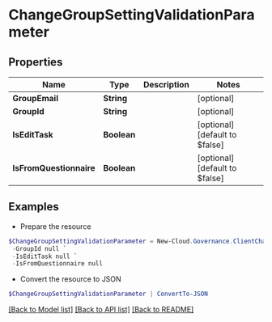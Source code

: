 # ChangeGroupSettingValidationParameter
## Properties

Name | Type | Description | Notes
------------ | ------------- | ------------- | -------------
**GroupEmail** | **String** |  | [optional] 
**GroupId** | **String** |  | [optional] 
**IsEditTask** | **Boolean** |  | [optional] [default to $false]
**IsFromQuestionnaire** | **Boolean** |  | [optional] [default to $false]

## Examples

- Prepare the resource
```powershell
$ChangeGroupSettingValidationParameter = New-Cloud.Governance.ClientChangeGroupSettingValidationParameter  -GroupEmail null `
 -GroupId null `
 -IsEditTask null `
 -IsFromQuestionnaire null
```

- Convert the resource to JSON
```powershell
$ChangeGroupSettingValidationParameter | ConvertTo-JSON
```

[[Back to Model list]](../README.md#documentation-for-models) [[Back to API list]](../README.md#documentation-for-api-endpoints) [[Back to README]](../README.md)

